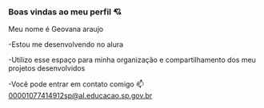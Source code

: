 ### Boas vindas ao meu perfil 💘

Meu nome é Geovana araujo

-Estou me desenvolvendo no alura 

-Utilizo esse espaço para minha organização e compartilhamento dos meu projetos desenvolvidos

-Você pode entrar em contato comigo 📫
00001077414912sp@al.educacao.sp.gov.br



